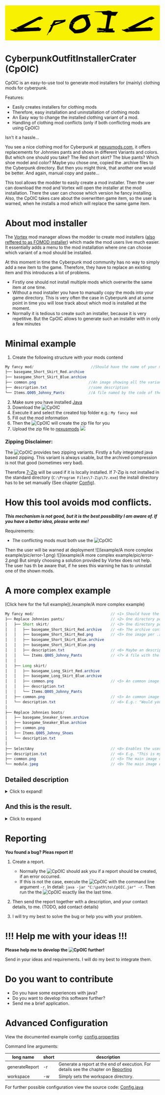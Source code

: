 ![CpOIC](./src/main/resources/gui/logo-yellow.png)

# CyberpunkOutfitInstallerCrater (CpOIC)

CpOIC is an easy-to-use tool to generate mod installers for (mainly) clothing mods for cyberpunk.

Features:

* Easily creates installers for clothing mods
* Therefore, easy installation and uninstallation of clothing mods
* An Easy way to change the installed clothing variant of a mod.
* Handling of clothing mod conflicts (only if both conflicting mods are using CpOIC)

Isn't it a hassle...

You see a nice clothing mod for Cyberpunk at [nexusmods.com](nexusmods.com), it offers replacements for
Johnnies pants and shoes in different Variants and colors. But which one should you take? The Red short skirt? The blue
pants? Which shoe model and color? Maybe you chose one, copied the .archive files to the Cyberpunk directory. But then
you might think, that another one would be better. And again, manual copy and paste...

This tool allows the modder to easily create a mod installer. Then the user can download the mod and Vortex will open the
installer at the mod installation. There the user can choose which version he fancy installing. Also, the CpOIC takes care
about the overwritten game item, so the user is warned, when he installs a mod which will replace the same game item.

# About mod installer

The [Vortex](https://www.nexusmods.com/site/mods/1) mod manager allows the modder to create mod installers
([also reffered to as FOMOD installer](https://wiki.nexusmods.com/index.php/How_to_create_mod_installers))
which made the mod users live much easier. It essentially adds a menu to the mod installation where one can choose which
variant of a mod should be installed.

At this moment in time the Cyberpunk mod community has no way to simply add a new item to the game. Therefore, they have
to replace an existing item and this introduces a lot of problems.

* Firstly one should not install multiple mods which overwrite the same item at one time.
* Without a mod installer you have to manually copy the mods into your game directory. This is very often the case in
  Cyberpunk and at some point in time you will lose track about which mod is installed at the moment.
* Normally it is tedious to create such an installer, because it is very repetitive. But the CpOIC allows to generate
  such an installer with in only a few minutes

# Minimal example

1. Create the following structure with your mods contend

``` java
My fancy mod/                          //Should have the name of your mod
├── basegame_Short_Skirt_Red.archive
├── basegame_Short_Skirt_Blue.archive
├── common.png                        //An image showing all the variants
├── description.txt                   //some description
└── Items.Q005_Johnny_Pants           //A file named by the code of the item you will replace.
```

2. Make sure you have installed [Java](https://www.java.com/download/help/download_options.html)
2. Download the ![CpOIC][1]
2. Execute it and select the created top folder e.g.: `My fancy mod`
2. Fill out the mod information
2. Then the ![CpOIC][1] will create the zip file for you
2. Upload the zip file
   to [nexusmods](https://www.nexusmods.com) <img src="https://www.nexusmods.com/bootstrap/images/vortex/nmm-logomark.svg" height=15/>

### Zipping Disclaimer:

The ![CpOIC][1] provides two zipping variants. Firstly a fully integrated java based zipping. This variant is always
usable, but the archived compression is not that good (sometimes very bad).

Therefore [7-Zip](https://7-zip.org/) will be used if it is locally installed. If 7-Zip is not installed in the standard
directory (`C:\Program Files\7-Zip\7z.exe`)
the install directory has to be set manually (See chapter [Config](#advanced-configuration)).

# How this tool avoids mod conflicts.

**_This mechanism is not good, but it is the best possibility I am aware of. If you have a better idea, please write
me!_**

Requirements:

- The conflicting mods must both use the ![CpOIC][1]

Then the user will be warned at deployment
![](example/A more complex example/pic/error-1.png)
![](example/A more complex example/pic/error-2.png)
But simply choosing a solution provided by Vortex does not help.
The user has th be aware that, if he sees this warning
he has to uninstall one of the shown mods.

# A more complex example

[Click here for the full example](./example/A more complex example)

``` java
My fancy mod/                                   // <1> Should have the name of your mod
├── Replace Johnnies pants/                     // <2> One directory per replaced game item 
│   ├── Short skirt/                            // <3> One directory per variant
│   │   ├── basegame_Short_Skirt_Red.archive    // <4> The archive containing the mod files 
│   │   ├── basegame_Short_Skirt_Red.png        // <5> One image per .archive
│   │   ├── basegame_Short_Skirt_Blue.archive
│   │   ├── basegame_Short_Skirt_Blue.png
│   │   ├── description.txt                     // <6> Maybe an description. E.g.: "please select one color for the short skirt"
│   │   └── Items.Q005_Johnny_Pants             // <7> A file with the code of the item a archive will replace.
│   │
│   ├── Long skirt/
│   │   ├── basegame_Long_Skirt_Red.archive
│   │   ├── basegame_Long_Skirt_Blue.archive
│   │   ├── common.png                          // <5> An common image for all archives in one folder
│   │   ├── description.txt                     
│   │   └── Items.Q005_Johnny_Pants
│   ├── common.png                              // <5> An common image for all choices in the folder
│   └── description.txt                         // <6> E.g.: "Would you reather like to replace Johnnies pants by a short or long skirt?"
│
├── Replace Johnnies boots/
│   ├── basegame_Sneaker_Green.archive     
│   ├── basegame_Sneaker_Blue.archive        
│   ├── common.png   
│   ├── Items.Q005_Johnny_Shoes
│   └── description.txt  
│
├── SelectAny                                   // <8> Enables the user to replace multiple items
├── description.txt                             // <6> E.g. "This is my fancy mod! Pleas select whether you like to replace Johnnies pants and / or boots"
├── common.png                                  // <5> The main image of the mod
└── module.jpeg                                 // <9> The main image of the mod. Yes use it here again. 
```

## Detailed description

<details>
  <summary>Click to expand!</summary>

* __<1>__  The so called *workspace* which should have the name of the mod.
* __<2>__  For every game item the mod can replace one should create one Folder in the workspace. If only one item can
  be replaced (e.g. the mod only offers certain variants for Johnnies Pants) this layer can be left out.
* __<3>__  Directories for certain variants. This layer can be skipped if only one variant is offered (
  see: `Replace Johnnies boots/`).
* __<4>__  The archive which contains the modification. They will be copied in to the game folder (
  under `/archive/pc/patch/`).
* __<5>__  For the images there are two possibilities:
    * One can define one image per *.archive*. Then the image should have the same name as the archive, except the
      ending.
    * One can define one common image for all *.archive* files. This should be named `common.<Image ending>`
* __<6>__  In every folder a description can be added. This should be named `description.txt`
* __<7>__  Every directory containing archives should contain a file named exactly the same as the game item which is
  replaced by an archive. The content of the file does not mather.
  __Attention:__ The file should not have an ending like *txt* ore something else. It should have __exactly__
  the same name as the game item.
* __<8>__ By default, the user can only choose one or none option, if the behaviour should be other than that, create a
  file __without__ file ending and name it
  *SelectAtLeastOne*,   *SelectAtMostOne*,   *SelectExactlyOne*,   *SelectAll* or  *SelectAny*. This is useful to allow
  the user, like in the example, to replace Johnnies pants *and*, *or* boots.
* __<9>__ The main image of your mod.

</details>

## And this is the result.

<details>
  <summary>Click to expand</summary>

Firstly you can decide whether you would like to install a replacer for Johnnies boots and/or pants.
![](example/A more complex example/pic/0-start.png)
Then you can decide on the color of the boots.
![](example/A more complex example/pic/1-boots.png)
Now you can decide which type of skirt you prefere.
![](example/A more complex example/pic/2-skirts.png)
And again, the color can be selected.
![](example/A more complex example/pic/3-short-skirt.png)
</details>

# Reporting

**You found a bug? Pleas report it!**

1. Create a report.
    - Normally the ![CpOIC][1] should ask you if a report should be created, if an error occurred.
    - If this is not the case, execute the ![CpOIC][1] with the command line argument `-r`. In
      detail: `java -jar "C:\path\to\CpOIC.jar" -r`. Then run the the ![CpOIC][1] exactly like the last time.

2. Then send the report together with a description, and your contact details, to me. (TODO, add contact details)
3. I will try my best to solve the bug or help you with your problem.

# !!! Help me with your ideas !!!

__Please help me to develop the ![CpOIC][1] further!__

Send in your ideas and requirements. I will do my best to integrate them.

# Do you want to contribute

- Do you have some experiences with java?
- Do you want to develop this software further?
- Send me a brief application.

# Advanced Configuration

View the documented example config:
[config.properties](./example/config.properties)

Command line arguments:

|    long name    | short | description|
|-----------------|-------|------------|
| generateReport  | -r    | Generate a report at the end of execution. For details see the chapter on [Reporting](#reporting)
| workspace       | -w    | Simply sets the workspace directory.

For further possible configuration view the source code: [Config.java](./src/main/java/de/vsc/coi/config/Config.java)


[1]:logo-yellow%2062x14.ico
